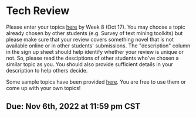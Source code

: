 # Tech Review
 
Please enter your topics [here](https://docs.google.com/spreadsheets/d/1hWAyxd82FcitN9eG3yMW6ckq6l1VASBtYWpaPbywMPc/edit?usp=sharing) by Week 8 (Oct 17). You may choose a topic already chosen by other students (e.g. Survey of text mining toolkits) but please make sure that your review covers something novel that is not available online or in other students' submissions. The "description" column in the sign up sheet should help identify whether your review is unique or not. So, please read the desciptions of other students who've chosen a similar topic as you. You should also provide sufficient details in your description to help others decide.


Some sample topics have been provided [here](https://docs.google.com/spreadsheets/d/1yeKm8hJbyRGhiUDvZv9-S3Zzu5hDtET-O6Yeci-VPOs/edit?usp=sharing). You are free to use them or come up with your own topics!

## Due: Nov 6th, 2022 at 11:59 pm CST
